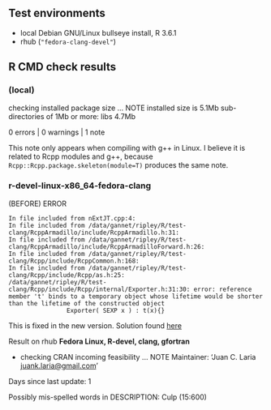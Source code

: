 ## Test environments
* local Debian GNU/Linux bullseye install, R 3.6.1
* rhub (`"fedora-clang-devel"`)

## R CMD check results

### (local)

checking installed package size ... NOTE
    installed size is  5.1Mb
    sub-directories of 1Mb or more:
      libs   4.7Mb

0 errors | 0 warnings | 1 note 

This note only appears when compiling with g++ in Linux. I believe it is related to Rcpp modules and g++, because `Rcpp::Rcpp.package.skeleton(module=T)` produces the same note.

### r-devel-linux-x86_64-fedora-clang

(BEFORE)
ERROR


    In file included from nExtJT.cpp:4:
    In file included from /data/gannet/ripley/R/test-clang/RcppArmadillo/include/RcppArmadillo.h:31:
    In file included from /data/gannet/ripley/R/test-clang/RcppArmadillo/include/RcppArmadilloForward.h:26:
    In file included from /data/gannet/ripley/R/test-clang/Rcpp/include/RcppCommon.h:168:
    In file included from /data/gannet/ripley/R/test-clang/Rcpp/include/Rcpp/as.h:25:
    /data/gannet/ripley/R/test-clang/Rcpp/include/Rcpp/internal/Exporter.h:31:30: error: reference member 't' binds to a temporary object whose lifetime would be shorter than the lifetime of the constructed object
                    Exporter( SEXP x ) : t(x){}
                    

This is fixed in the new version. Solution found [here](https://stackoverflow.com/questions/56004251/rcpp-module-error-with-a-constructor-taking-numericvector-as-parameter)

Result on rhub **Fedora Linux, R-devel, clang, gfortran**

* checking CRAN incoming feasibility ... NOTE
Maintainer: ‘Juan C. Laria <juank.laria@gmail.com>’

Days since last update: 1

Possibly mis-spelled words in DESCRIPTION:
  Culp (15:600)